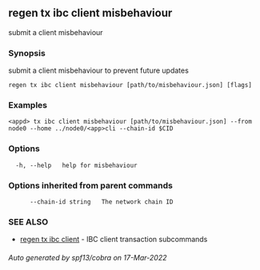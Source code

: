 ## regen tx ibc client misbehaviour

submit a client misbehaviour

### Synopsis

submit a client misbehaviour to prevent future updates

```
regen tx ibc client misbehaviour [path/to/misbehaviour.json] [flags]
```

### Examples

```
<appd> tx ibc client misbehaviour [path/to/misbehaviour.json] --from node0 --home ../node0/<app>cli --chain-id $CID
```

### Options

```
  -h, --help   help for misbehaviour
```

### Options inherited from parent commands

```
      --chain-id string   The network chain ID
```

### SEE ALSO

* [regen tx ibc client](regen_tx_ibc_client.md)	 - IBC client transaction subcommands

###### Auto generated by spf13/cobra on 17-Mar-2022
